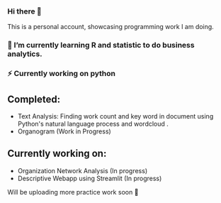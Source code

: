 ### Hi there 👋
This is a personal account, showcasing programming work I am doing. 

### 🤔 I’m currently learning R and statistic to do business analytics.
### ⚡ Currently working on python  

## Completed: 
- Text Analysis: Finding work count and key word in document using Python's natural language process and wordcloud .
- Organogram (Work in Progress)     
   
## Currently working on:
   - Organization Network Analysis (In progress) 
   - Descriptive Webapp using Streamlit (In progress) 
  


Will be uploading more practice work soon 🌱
<!--
**Naseb-HR/Naseb-HR** is a ✨ _special_ ✨ repository because its `README.md` (this file) appears on your GitHub profile.

Here are some ideas to get you started:

- 🔭 I’m currently working on ...
- 🌱 I’m currently learning ...
- 👯 I’m looking to collaborate on ...
- 🤔 I’m looking for help with ...
- 💬 Ask me about ...
- 📫 How to reach me: ...
- 😄 Pronouns: ...
- ⚡ Fun fact: ...
-->
